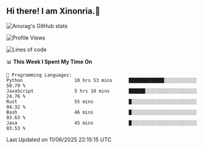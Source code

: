 ## Hi there! I am Xinonria.👋

![Anurag's GitHub stats](https://status-git-main-xinonrias-projects-f26540e3.vercel.app/api?username=xinonria&hide=stars,issues)

<!--START_SECTION:waka-->
![Profile Views](http://img.shields.io/badge/Profile%20Views-0-blue)

![Lines of code](https://img.shields.io/badge/From%20Hello%20World%20I%27ve%20Written-3.4%20million%20lines%20of%20code-blue)

📊 **This Week I Spent My Time On** 

```text
💬 Programming Languages: 
Python                   10 hrs 53 mins      █████████████░░░░░░░░░░░░   50.79 % 
JavaScript               5 hrs 18 mins       ██████░░░░░░░░░░░░░░░░░░░   24.76 % 
Rust                     55 mins             █░░░░░░░░░░░░░░░░░░░░░░░░   04.32 % 
Bash                     46 mins             █░░░░░░░░░░░░░░░░░░░░░░░░   03.63 % 
Java                     45 mins             █░░░░░░░░░░░░░░░░░░░░░░░░   03.53 % 
```


 Last Updated on 11/06/2025 22:15:15 UTC
<!--END_SECTION:waka-->

<!--
**xinonria/xinonria** is a ✨ _special_ ✨ repository because its `README.md` (this file) appears on your GitHub profile.

Here are some ideas to get you started:

- 🔭 I’m currently working on ...
- 🌱 I’m currently learning ...
- 👯 I’m looking to collaborate on ...
- 🤔 I’m looking for help with ...
- 💬 Ask me about ...
- 📫 How to reach me: ...
- 😄 Pronouns: ...
- ⚡ Fun fact: ...
-->
